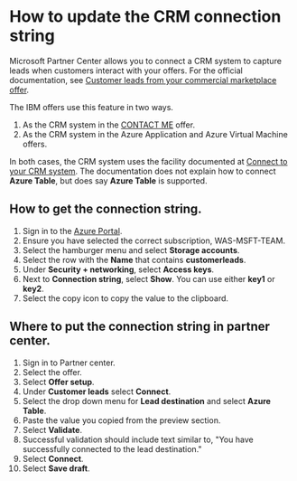 <!-- Copyright (c) Microsoft Corporation. -->
<!-- Copyright (c) IBM Corporation. -->

# How to update the CRM connection string

Microsoft Partner Center allows you to connect a CRM system to capture leads when customers interact with your offers. For the official documentation, see [Customer leads from your commercial marketplace offer](https://learn.microsoft.com/en-us/partner-center/marketplace/partner-center-portal/commercial-marketplace-get-customer-leads).

The IBM offers use this feature in two ways.

1. As the CRM system in the [CONTACT ME](https://partner.microsoft.com/en-us/dashboard/commercial-marketplace/offers/ef053efe-304c-4a35-b125-9d5b940ae520/overview) offer.
1. As the CRM system in the Azure Application and Azure Virtual Machine offers.

In both cases, the CRM system uses the facility documented at [Connect to your CRM system](https://learn.microsoft.com/en-us/partner-center/marketplace/partner-center-portal/commercial-marketplace-get-customer-leads#connect-to-your-crm-system). The documentation does not explain how to connect **Azure Table**, but does say **Azure Table** is supported. 

## How to get the connection string.

1. Sign in to the [Azure Portal](https://aka.ms/publicportal).
1. Ensure you have selected the correct subscription, WAS-MSFT-TEAM.
1. Select the hamburger menu and select **Storage accounts**.
1. Select the row with the **Name** that contains **customerleads**.
1. Under **Security + networking**, select **Access keys**.
1. Next to **Connection string**, select **Show**. You can use either **key1** or **key2**.
1. Select the copy icon to copy the value to the clipboard.

## Where to put the connection string in partner center.

1. Sign in to Partner center.
1. Select the offer.
1. Select **Offer setup**.
1. Under **Customer leads** select **Connect**.
1. Select the drop down menu for **Lead destination** and select **Azure Table**.
1. Paste the value you copied from the preview section.
1. Select **Validate**.
1. Successful validation should include text similar to, "You have successfully connected to the lead destination."
1. Select **Connect**.
1. Select **Save draft**.
